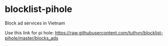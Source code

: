 # blocklist-pihole

Block ad services in Vietnam

Use this link for pi hole: https://raw.githubusercontent.com/tuthvn/blocklist-pihole/master/blocks_ads
